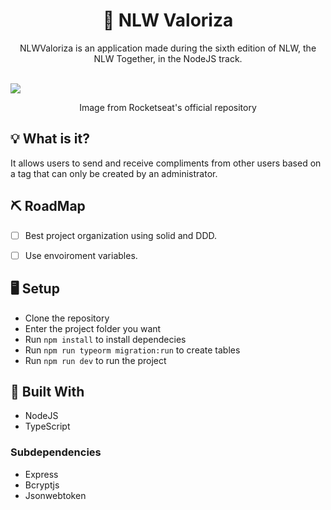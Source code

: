 <h1 align="center">🚀 NLW Valoriza</h1>
<p align="center">NLWValoriza is an application made during the sixth edition of NLW, the NLW Together, in the NodeJS track.</p>

<br />

<img src="https://raw.githubusercontent.com/rocketseat-education/nlw-06-nodejs/master/.github/preview.png" align="center" />

<p align="center">
  Image from Rocketseat's official repository
</p>

## 💡 What is it?
It allows users to send and receive compliments from other users based on a tag that can only be created by an administrator.

## ⛏️ RoadMap
- [ ] Best project organization using solid and DDD.

- [ ] Use envoiroment variables.

## 🖥 Setup
- Clone the repository
- Enter the project folder you want
- Run `npm install` to install dependecies
- Run `npm run typeorm migration:run` to create tables
- Run `npm run dev` to run the project

## 🚧 Built With
- NodeJS
- TypeScript
### Subdependencies
  - Express
  - Bcryptjs
  - Jsonwebtoken
  
